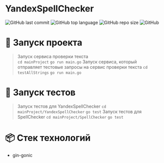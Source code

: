 # YandexSpellChecker

![GitHub last commit](https://img.shields.io/github/last-commit/burmatovdd/YandexSpellChecker?style=flat-square)
![GitHub top language](https://img.shields.io/github/languages/top/burmatovdd/YandexSpellChecker?style=flat-square)
![GitHub repo size](https://img.shields.io/github/repo-size/burmatovdd/YandexSpellChecker?style=flat-square)
![GitHub](https://img.shields.io/github/license/burmatovdd/YandexSpellChecker?style=flat-square)

# :rocket: Запуск проекта
> Запуск сервиса проверки текста  
> `cd mainProject`
> `go run main.go`
> Запуск сервиса, который отправляет тестовые запросы на сервис проверки текста
> `cd testAllStrings`
> `go run main.go`

# :rocket: Запуск тестов
> Запуск тестов для YandexSpellChecker
> `cd mainProject/YandexSpellChecker`
> `go test`
> Запуск тестов для SpellChecker
> `cd mainProject/SpellChecker`
> `go test`

# :package: Стек технологий
- gin-gonic
